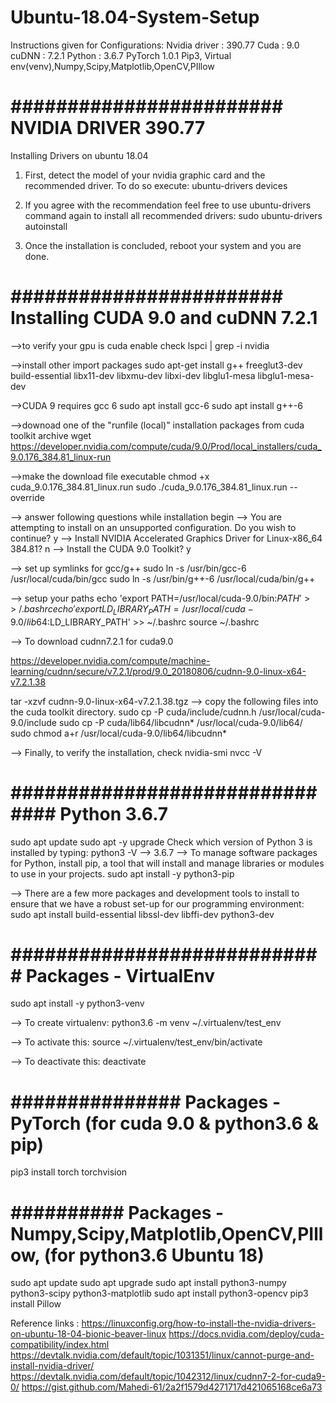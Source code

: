 # Ubuntu-18.04-System-Setup

Instructions given for Configurations:
Nvidia driver : 390.77
Cuda : 9.0
cuDNN : 7.2.1
Python : 3.6.7
PyTorch 1.0.1
Pip3, Virtual env(venv),Numpy,Scipy,Matplotlib,OpenCV,PIllow

# ######################## NVIDIA DRIVER 390.77 #################################

Installing Drivers on ubuntu 18.04

1. First, detect the model of your nvidia graphic card and the recommended driver. To do so execute:
ubuntu-drivers devices

2. If you agree with the recommendation feel free to use ubuntu-drivers command again to install all recommended drivers:
sudo ubuntu-drivers autoinstall

3. Once the installation is concluded, reboot your system and you are done.





# ######################## Installing CUDA 9.0 and cuDNN 7.2.1 ######################

-->to verify your gpu is cuda enable check
lspci | grep -i nvidia

-->install other import packages
sudo apt-get install g++ freeglut3-dev build-essential libx11-dev libxmu-dev libxi-dev libglu1-mesa libglu1-mesa-dev

-->CUDA 9 requires gcc 6
sudo apt install gcc-6
sudo apt install g++-6

-->downoad one of the "runfile (local)" installation packages from cuda toolkit archive
wget https://developer.nvidia.com/compute/cuda/9.0/Prod/local_installers/cuda_9.0.176_384.81_linux-run

-->make the download file executable
chmod +x cuda_9.0.176_384.81_linux.run
sudo ./cuda_9.0.176_384.81_linux.run --override

--> answer following questions while installation begin
--> You are attempting to install on an unsupported configuration. Do you wish to continue? y
--> Install NVIDIA Accelerated Graphics Driver for Linux-x86_64 384.81? n
--> Install the CUDA 9.0 Toolkit? y

--> set up symlinks for gcc/g++
sudo ln -s /usr/bin/gcc-6 /usr/local/cuda/bin/gcc
sudo ln -s /usr/bin/g++-6 /usr/local/cuda/bin/g++

--> setup your paths
echo 'export PATH=/usr/local/cuda-9.0/bin:$PATH' >> ~/.bashrc
echo 'export LD_LIBRARY_PATH=/usr/local/cuda-9.0/lib64:$LD_LIBRARY_PATH' >> ~/.bashrc
source ~/.bashrc

--> To download cudnn7.2.1 for cuda9.0

https://developer.nvidia.com/compute/machine-learning/cudnn/secure/v7.2.1/prod/9.0_20180806/cudnn-9.0-linux-x64-v7.2.1.38

tar -xzvf cudnn-9.0-linux-x64-v7.2.1.38.tgz
--> copy the following files into the cuda toolkit directory.
sudo cp -P cuda/include/cudnn.h /usr/local/cuda-9.0/include
sudo cp -P cuda/lib64/libcudnn* /usr/local/cuda-9.0/lib64/
sudo chmod a+r /usr/local/cuda-9.0/lib64/libcudnn*


--> Finally, to verify the installation, check
nvidia-smi
nvcc -V


# ############################### Python 3.6.7 ##################################
sudo apt update
sudo apt -y upgrade
Check which version of Python 3 is installed by typing:
python3 -V --> 3.6.7
--> To manage software packages for Python, install pip, a tool that will install and manage libraries or modules to use in your projects.
sudo apt install -y python3-pip

--> There are a few more packages and development tools to install to ensure that we have a robust set-up for our programming environment:
sudo apt install build-essential libssl-dev libffi-dev python3-dev


# ############################ Packages - VirtualEnv ##############################

sudo apt install -y python3-venv

--> To create virtualenv:
python3.6 -m venv ~/.virtualenv/test_env

--> To activate this:
source ~/.virtualenv/test_env/bin/activate

--> To deactivate this:
deactivate

# ############### Packages - PyTorch (for cuda 9.0 & python3.6 & pip) ##################
pip3 install torch torchvision

# ########## Packages - Numpy,Scipy,Matplotlib,OpenCV,PIllow, (for python3.6 Ubuntu 18) ########## 
sudo apt update
sudo apt upgrade
sudo apt install python3-numpy python3-scipy python3-matplotlib
sudo apt install python3-opencv
pip3 install Pillow



Reference links :
https://linuxconfig.org/how-to-install-the-nvidia-drivers-on-ubuntu-18-04-bionic-beaver-linux
https://docs.nvidia.com/deploy/cuda-compatibility/index.html
https://devtalk.nvidia.com/default/topic/1031351/linux/cannot-purge-and-install-nvidia-driver/
https://devtalk.nvidia.com/default/topic/1042312/linux/cudnn7-2-for-cuda9-0/
https://gist.github.com/Mahedi-61/2a2f1579d4271717d421065168ce6a73


